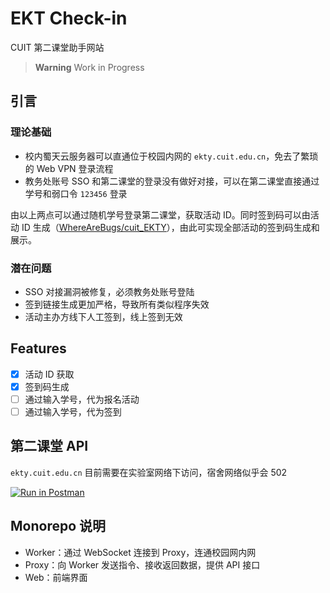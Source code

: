 # EKT Check-in

CUIT 第二课堂助手网站

> **Warning**
> Work in Progress

## 引言

### 理论基础

- 校内蜀天云服务器可以直通位于校园内网的 `ekty.cuit.edu.cn`，免去了繁琐的 Web VPN 登录流程
- 教务处账号 SSO 和第二课堂的登录没有做好对接，可以在第二课堂直接通过学号和弱口令 `123456` 登录

由以上两点可以通过随机学号登录第二课堂，获取活动 ID。同时签到码可以由活动 ID 生成（[WhereAreBugs/cuit_EKTY](https://github.com/WhereAreBugs/cuit_EKTY)），由此可实现全部活动的签到码生成和展示。

### 潜在问题

- SSO 对接漏洞被修复，必须教务处账号登陆
- 签到链接生成更加严格，导致所有类似程序失效
- 活动主办方线下人工签到，线上签到无效

## Features

- [x] 活动 ID 获取
- [x] 签到码生成
- [ ] 通过输入学号，代为报名活动
- [ ] 通过输入学号，代为签到

## 第二课堂 API

`ekty.cuit.edu.cn` 目前需要在实验室网络下访问，宿舍网络似乎会 502

[![Run in Postman](https://run.pstmn.io/button.svg)](https://app.getpostman.com/run-collection/8280409-4f278737-3f48-4fe4-abb8-f10d6526c2fa?action=collection%2Ffork&source=rip_markdown&collection-url=entityId%3D8280409-4f278737-3f48-4fe4-abb8-f10d6526c2fa%26entityType%3Dcollection%26workspaceId%3D9475b716-cc00-4b2c-a157-84c2982631a4)

## Monorepo 说明

- Worker：通过 WebSocket 连接到 Proxy，连通校园网内网
- Proxy：向 Worker 发送指令、接收返回数据，提供 API 接口
- Web：前端界面
